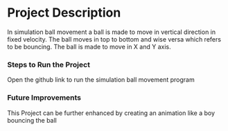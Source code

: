 # Project Description
In simulation ball movement a ball is made to move in vertical direction in fixed velocity.
The ball moves in top to bottom and wise versa which refers to be bouncing.
The ball is made to move in X and Y axis. 

### Steps to Run the Project
Open the github link to run the simulation ball movement program 

### Future Improvements
This Project can be further enhanced by creating an animation like a boy bouncing the ball 
 
